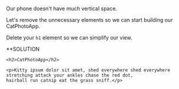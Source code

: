 Our phone doesn't have much vertical space.

Let's remove the unnecessary elements so we can start building our CatPhotoApp.

Delete your `h1` element so we can simplify our view.

**SOLUTION
```
<h2>CatPhotoApp</h2>

<p>Kitty ipsum dolor sit amet, shed everywhere shed everywhere stretching attack your ankles chase the red dot, 
hairball run catnip eat the grass sniff.</p>
```
